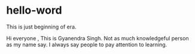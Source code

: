 # hello-word
This is just beginning of era.

Hi everyone , This is Gyanendra Singh. Not as much knowledgeful person as my name say. I always say people to pay attention to learning.  
